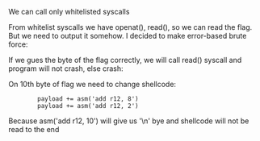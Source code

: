 We can call only whitelisted syscalls

From whitelist syscalls we have openat(), read(), so we can read the flag. But we need to output it somehow. I decided to make error-based brute force:

If we gues the byte of the flag correctly, we will call read() syscall and program will not crash, else crash:

On 10th byte of flag we need to change shellcode:
```
        payload += asm('add r12, 8')
        payload += asm('add r12, 2')
```
Because asm('add r12, 10') will give us '\n' bye and shellcode will not be read to the end
